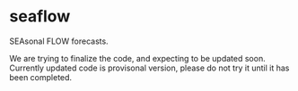 # seaflow
SEAsonal FLOW forecasts.

We are trying to finalize the code, and expecting to be updated soon.
Currently updated code is provisonal version, please do not try it until it has been completed.
